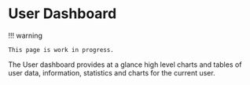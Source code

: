 # User Dashboard

!!! warning

    This page is work in progress.

The User dashboard provides at a glance high level charts and tables 
of user data, information, statistics and charts for the current user.